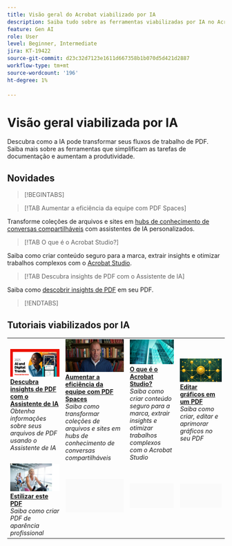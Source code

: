 ```yaml
---
title: Visão geral do Acrobat viabilizado por IA
description: Saiba tudo sobre as ferramentas viabilizadas por IA no Acrobat
feature: Gen AI
role: User
level: Beginner, Intermediate
jira: KT-19422
source-git-commit: d23c32d7123e1611d667358b1b070d5d421d2887
workflow-type: tm+mt
source-wordcount: '196'
ht-degree: 1%

---
```


# Visão geral viabilizada por IA

Descubra como a IA pode transformar seus fluxos de trabalho de PDF. Saiba mais sobre as ferramentas que simplificam as tarefas de documentação e aumentam a produtividade.

## Novidades

>[!BEGINTABS]

>[!TAB Aumentar a eficiência da equipe com PDF Spaces]

Transforme coleções de arquivos e sites em [hubs de conhecimento de conversas compartilháveis](../getting-started/pdf-spaces-legal.md) com assistentes de IA personalizados.

>[!TAB O que é o Acrobat Studio?]

Saiba como criar conteúdo seguro para a marca, extrair insights e otimizar trabalhos complexos com o [Acrobat Studio](../getting-started/acrobat-studio.md).

>[!TAB Descubra insights de PDF com o Assistente de IA]

Saiba como [descobrir insights de PDF](../getting-started/ai-assistant.md) em seu PDF.

>[!ENDTABS]

## Tutoriais viabilizados por IA

<table style="table-layout:fixed">
<tr>
  <td>
    <a href="../getting-started/ai-assistant.md">
      <img alt="Descubra insights de PDF com o AI Assistant" src="../assets/ai-assistant.png" />
    </a>
    <div>
    <a href="../getting-started/ai-assistant.md"><strong>Descubra insights de PDF com o Assistente de IA</strong></a>
    </div>
    <em>Obtenha informações sobre seus arquivos de PDF usando o Assistente de IA</em>
    <br>
  </td>
  <td>
    <a href="../getting-started/pdf-spaces-legal.md">
      <img alt="Aumente a eficiência da equipe com o PDF Spaces" src="../assets/pdf-spaces.png" />
    </a>
    <div>
    <a href="../getting-started/pdf-spaces-legal.md"><strong>Aumentar a eficiência da equipe com PDF Spaces</strong></a>
    </div>
    <em>Saiba como transformar coleções de arquivos e sites em hubs de conhecimento de conversas compartilháveis</em>
    <br>
  </td>
  <td>
    <a href="../getting-started/acrobat-studio.md">
      <img alt="O que é o Acrobat Studio?" src="../assets/acrobat-studio.png" />
    </a>
    <div>
    <a href="../getting-started/acrobat-studio.md"><strong>O que é o Acrobat Studio?</strong></a>
    </div>
    <em>Saiba como criar conteúdo seguro para a marca, extrair insights e otimizar trabalhos complexos com o Acrobat Studio</em>
    <br>
  </td>
  <td>
    <a href="../getting-started/edit-graphics.md">
      <img alt="Editar gráficos em um PDF" src="../assets/edit-graphics.png" />
    </a>
    <div>
    <a href="../getting-started/edit-graphics.md"><strong>Editar gráficos em um PDF</strong></a>
    </div>
    <em>Saiba como criar, editar e aprimorar gráficos no seu PDF</em>
    <br>
  </td>
</tr>
<tr>
  <td>
  <a href="../getting-started/stylize-this-pdf.md">
      <img alt="Estilizar esta PDF" src="../assets/stylize-pdf.png" />
    </a>
    <div>
    <a href="../getting-started/stylize-this-pdf.md"><strong>Estilizar este PDF</strong></a>
    </div>
    <em>Saiba como criar PDF de aparência profissional</em>
    <br>
  </td>
  <td>
        <img alt="Espaçador" src="../assets/Grayspacer.png" />
        <div>
        <br>
  </td>
  <td>
        <img alt="Espaçador" src="../assets/Grayspacer.png" />
        <div>
        <br>
  </td>
  <td>
        <img alt="Espaçador" src="../assets/Grayspacer.png" />
        <div>
        <br>
  </td>
</tr>
</table>
